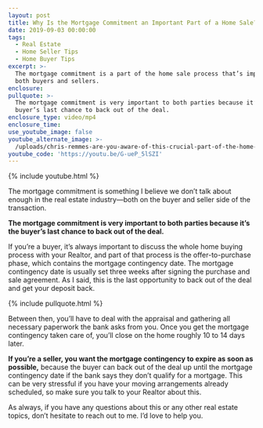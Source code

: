```yaml
---
layout: post
title: Why Is the Mortgage Commitment an Important Part of a Home Sale?
date: 2019-09-03 00:00:00
tags:
  - Real Estate
  - Home Seller Tips
  - Home Buyer Tips
excerpt: >-
  The mortgage commitment is a part of the home sale process that’s important to
  both buyers and sellers.
enclosure:
pullquote: >-
  The mortgage commitment is very important to both parties because it’s the
  buyer’s last chance to back out of the deal.
enclosure_type: video/mp4
enclosure_time:
use_youtube_image: false
youtube_alternate_image: >-
  /uploads/chris-remmes-are-you-aware-of-this-crucial-part-of-the-home-sale-youtube.jpg
youtube_code: 'https://youtu.be/G-ueP_5lSZI'
---
```


{% include youtube.html %}

The mortgage commitment is something I believe we don’t talk about enough in the real estate industry—both on the buyer and seller side of the transaction.&nbsp;

**The mortgage commitment is very important to both parties because it’s the buyer’s last chance to back out of the deal.&nbsp;**

If you’re a buyer, it’s always important to discuss the whole home buying process with your Realtor, and part of that process is the offer-to-purchase phase, which contains the mortgage contingency date. The mortgage contingency date is usually set three weeks after signing the purchase and sale agreement. As I said, this is the last opportunity to back out of the deal and get your deposit back.&nbsp;

{% include pullquote.html %}

Between then, you’ll have to deal with the appraisal and gathering all necessary paperwork the bank asks from you. Once you get the mortgage contingency taken care of, you’ll close on the home roughly 10 to 14 days later.&nbsp;

**If you’re a seller, you want the mortgage contingency to expire as soon as possible,** because the buyer can back out of the deal up until the mortgage contingency date if the bank says they don’t qualify for a mortgage. This can be very stressful if you have your moving arrangements already scheduled, so make sure you talk to your Realtor about this.&nbsp;

As always, if you have any questions about this or any other real estate topics, don’t hesitate to reach out to me. I’d love to help you.